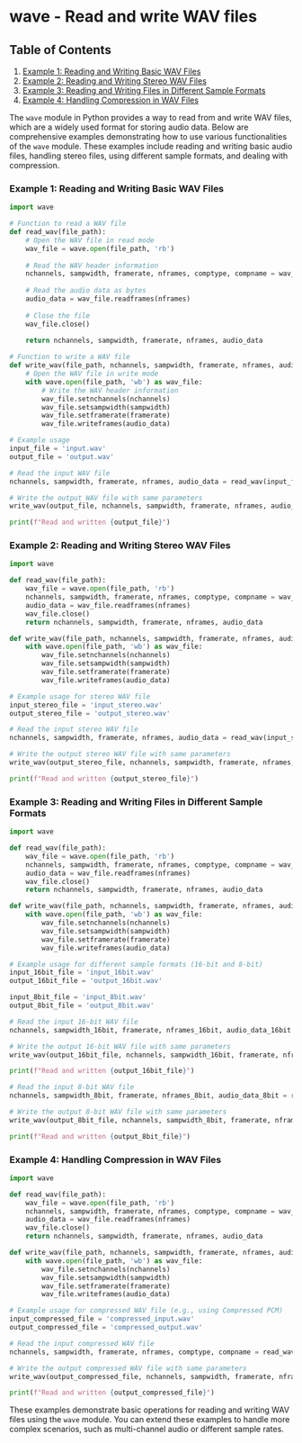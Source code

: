 # wave - Read and write WAV files
## Table of Contents

1. [Example 1: Reading and Writing Basic WAV Files](#example-1-reading-and-writing-basic-wav-files)
2. [Example 2: Reading and Writing Stereo WAV Files](#example-2-reading-and-writing-stereo-wav-files)
3. [Example 3: Reading and Writing Files in Different Sample Formats](#example-3-reading-and-writing-files-in-different-sample-formats)
4. [Example 4: Handling Compression in WAV Files](#example-4-handling-compression-in-wav-files)



The `wave` module in Python provides a way to read from and write WAV files, which are a widely used format for storing audio data. Below are comprehensive examples demonstrating how to use various functionalities of the `wave` module. These examples include reading and writing basic audio files, handling stereo files, using different sample formats, and dealing with compression.

### Example 1: Reading and Writing Basic WAV Files

```python
import wave

# Function to read a WAV file
def read_wav(file_path):
    # Open the WAV file in read mode
    wav_file = wave.open(file_path, 'rb')
    
    # Read the WAV header information
    nchannels, sampwidth, framerate, nframes, comptype, compname = wav_file.getparams()
    
    # Read the audio data as bytes
    audio_data = wav_file.readframes(nframes)
    
    # Close the file
    wav_file.close()
    
    return nchannels, sampwidth, framerate, nframes, audio_data

# Function to write a WAV file
def write_wav(file_path, nchannels, sampwidth, framerate, nframes, audio_data):
    # Open the WAV file in write mode
    with wave.open(file_path, 'wb') as wav_file:
        # Write the WAV header information
        wav_file.setnchannels(nchannels)
        wav_file.setsampwidth(sampwidth)
        wav_file.setframerate(framerate)
        wav_file.writeframes(audio_data)

# Example usage
input_file = 'input.wav'
output_file = 'output.wav'

# Read the input WAV file
nchannels, sampwidth, framerate, nframes, audio_data = read_wav(input_file)

# Write the output WAV file with same parameters
write_wav(output_file, nchannels, sampwidth, framerate, nframes, audio_data)

print(f"Read and written {output_file}")
```

### Example 2: Reading and Writing Stereo WAV Files

```python
import wave

def read_wav(file_path):
    wav_file = wave.open(file_path, 'rb')
    nchannels, sampwidth, framerate, nframes, comptype, compname = wav_file.getparams()
    audio_data = wav_file.readframes(nframes)
    wav_file.close()
    return nchannels, sampwidth, framerate, nframes, audio_data

def write_wav(file_path, nchannels, sampwidth, framerate, nframes, audio_data):
    with wave.open(file_path, 'wb') as wav_file:
        wav_file.setnchannels(nchannels)
        wav_file.setsampwidth(sampwidth)
        wav_file.setframerate(framerate)
        wav_file.writeframes(audio_data)

# Example usage for stereo WAV file
input_stereo_file = 'input_stereo.wav'
output_stereo_file = 'output_stereo.wav'

# Read the input stereo WAV file
nchannels, sampwidth, framerate, nframes, audio_data = read_wav(input_stereo_file)

# Write the output stereo WAV file with same parameters
write_wav(output_stereo_file, nchannels, sampwidth, framerate, nframes, audio_data)

print(f"Read and written {output_stereo_file}")
```

### Example 3: Reading and Writing Files in Different Sample Formats

```python
import wave

def read_wav(file_path):
    wav_file = wave.open(file_path, 'rb')
    nchannels, sampwidth, framerate, nframes, comptype, compname = wav_file.getparams()
    audio_data = wav_file.readframes(nframes)
    wav_file.close()
    return nchannels, sampwidth, framerate, nframes, audio_data

def write_wav(file_path, nchannels, sampwidth, framerate, nframes, audio_data):
    with wave.open(file_path, 'wb') as wav_file:
        wav_file.setnchannels(nchannels)
        wav_file.setsampwidth(sampwidth)
        wav_file.setframerate(framerate)
        wav_file.writeframes(audio_data)

# Example usage for different sample formats (16-bit and 8-bit)
input_16bit_file = 'input_16bit.wav'
output_16bit_file = 'output_16bit.wav'

input_8bit_file = 'input_8bit.wav'
output_8bit_file = 'output_8bit.wav'

# Read the input 16-bit WAV file
nchannels, sampwidth_16bit, framerate, nframes_16bit, audio_data_16bit = read_wav(input_16bit_file)

# Write the output 16-bit WAV file with same parameters
write_wav(output_16bit_file, nchannels, sampwidth_16bit, framerate, nframes_16bit, audio_data_16bit)

print(f"Read and written {output_16bit_file}")

# Read the input 8-bit WAV file
nchannels, sampwidth_8bit, framerate, nframes_8bit, audio_data_8bit = read_wav(input_8bit_file)

# Write the output 8-bit WAV file with same parameters
write_wav(output_8bit_file, nchannels, sampwidth_8bit, framerate, nframes_8bit, audio_data_8bit)

print(f"Read and written {output_8bit_file}")
```

### Example 4: Handling Compression in WAV Files

```python
import wave

def read_wav(file_path):
    wav_file = wave.open(file_path, 'rb')
    nchannels, sampwidth, framerate, nframes, comptype, compname = wav_file.getparams()
    audio_data = wav_file.readframes(nframes)
    wav_file.close()
    return nchannels, sampwidth, framerate, nframes, audio_data

def write_wav(file_path, nchannels, sampwidth, framerate, nframes, audio_data):
    with wave.open(file_path, 'wb') as wav_file:
        wav_file.setnchannels(nchannels)
        wav_file.setsampwidth(sampwidth)
        wav_file.setframerate(framerate)
        wav_file.writeframes(audio_data)

# Example usage for compressed WAV file (e.g., using Compressed PCM)
input_compressed_file = 'compressed_input.wav'
output_compressed_file = 'compressed_output.wav'

# Read the input compressed WAV file
nchannels, sampwidth, framerate, nframes, comptype, compname = read_wav(input_compressed_file)

# Write the output compressed WAV file with same parameters
write_wav(output_compressed_file, nchannels, sampwidth, framerate, nframes, audio_data)

print(f"Read and written {output_compressed_file}")
```

These examples demonstrate basic operations for reading and writing WAV files using the `wave` module. You can extend these examples to handle more complex scenarios, such as multi-channel audio or different sample rates.
